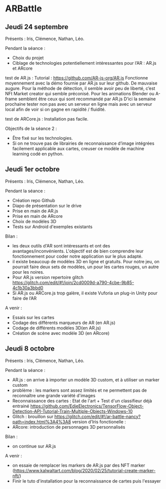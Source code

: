 # ARBattle

## Jeudi 24 septembre
Présents : Iris, Clémence, Nathan, Léo.

Pendant la séance :
- Choix du projet
- Ciblage de technologies potentiellement intéressantes pour l’AR : AR.js et ARcore

test de AR.js :
Tutorial : https://github.com/AR-js-org/AR.js
Fonctionne moyennement avec la démo fournie par AR.js sur leur github. De mauvaise augure. 
Pour la méthode de détection, il semble avoir peu de liberté, c’est NFt Market creator qui semble préconisé. 
Pour les animations Blender ou A-frame semblent être ceux qui sont recommandé par AR.js 
D’ici la semaine prochaine tester non pas avec un serveur en ligne mais avec un serveur local afin de voir si on gagne en rapidité / fluidité.

test de ARCore.js : 
Installation pas facile.

Objectifs de la séance 2 :
- Être fixé sur les technologies.
- Si on ne trouve pas de librairies de reconnaissance d’image intégrées facilement applicable aux cartes, creuser ce modèle de machine learning codé en python. 


## Jeudi 1er octobre
Présents : Iris, Clémence, Nathan, Léo.

Pendant la séance :
- Création repo Github
- Diapo de présentation sur le drive
- Prise en main de AR.js 
- Prise en main de ARcore
- Choix de modèles 3D
- Tests sur Android d'exemples existants

Bilan :
- les deux outils d'AR sont intéressants et ont des avantages/inconvénients. L'objectif est de bien comprendre leur fonctionnement pour coder notre application sur le plus adapté.
- il existe beaucoup de modèles 3D en ligne et gratuits. Pour notre jeu, on pourrait faire deux sets de modèles, un pour les cartes rouges, un autre pour les noires.
- Pour AR.js version repertoire glitch https://glitch.com/edit/#!/join/2cd0009d-a790-4cbe-9b85-4c1b30a3bbd0
- Si AR.js ou ARCore.js trop galère, il existe Vuforia un plug-in Unity pour faire de l’AR

A venir :
- Essais sur les cartes
- Codage des différents marqueurs de AR (en AR.js)
- Codage de différents modèles 3D(en AR.js)
- Création de scène avec modèle 3D (en ARcore)

## Jeudi 8 octobre
Présents : Iris, Clémence, Nathan, Léo.

Pendant la séance :
  - AR.js : on arrive à importer un modèle 3D custom, et à utiliser un marker custom
  - problème : les markers sont assez limités et ne permettent pas de reconnaître une grande variété d'images
  - Reconnaissance des cartes : Etat de l'art + Test d'un classifieur déjà entrainé https://github.com/EdjeElectronics/TensorFlow-Object-Detection-API-Tutorial-Train-Multiple-Objects-Windows-10
  - Glitch : brouillon sur https://glitch.com/edit/#!/ar-battle-nancy?path=index.html%3A4%3A8
             version d'Iris fonctionelle : 
  - ARcore: introduction de personnages 3D personnalisés             
             
Bilan :
  - on continue sur AR.js
  
  
A venir :
  - on essaie de remplacer les markers de AR.js par des NFT marker (https://www.kalwaltart.com/blog/2020/02/25/tutorial-create-marker-nft/)
  - Finir le tuto d'installation pour la reconnaissance de cartes puis l'essayer

